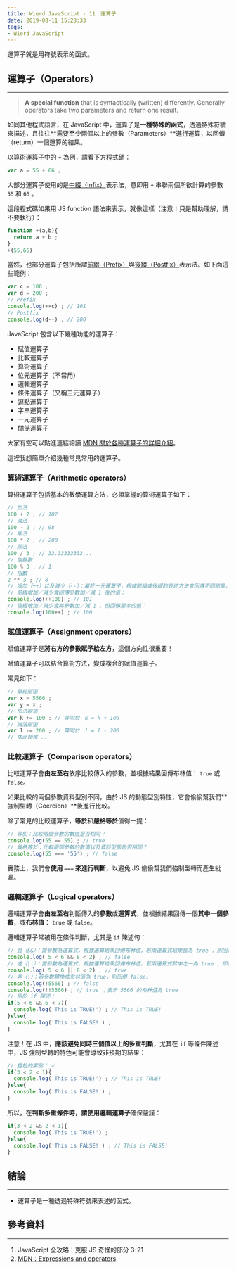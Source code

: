 ```yaml
---
title: Wierd JavaScript - 11：運算子
date: 2019-08-11 15:28:33
tags:
- Wierd JavaScript
---
```


運算子就是用符號表示的函式。

<!-- more -->

## 運算子（Operators）
---


> **A special function** that is syntactically (written) differently.
Generally operators take two parameters and return one result.


如同其他程式語言，在 JavaScript 中，運算子是**一種特殊的函式**，透過特殊符號來描述，且往往**需要至少兩個以上的參數（Parameters）**進行運算，以回傳（return）一個運算的結果。

以算術運算子中的 `+` 為例，請看下方程式碼：

```javascript
var a = 55 + 66 ;
```

大部分運算子使用的是[中綴（Infix）](https://zh.wikipedia.org/wiki/%E4%B8%AD%E7%BC%80%E8%A1%A8%E7%A4%BA%E6%B3%95)表示法，意即用 `+` 串聯兩個所欲計算的參數 `55` 和 `66` 。

這段程式碼如果用 JS function 語法來表示，就像這樣（注意！只是幫助理解，請不要執行）：

```javascript
function +(a,b){
  return a + b ;
}
+(55,66)
```

當然，也部分運算子包括所謂[前綴（Prefix）](https://zh.wikipedia.org/wiki/%E6%B3%A2%E5%85%B0%E8%A1%A8%E7%A4%BA%E6%B3%95)與[後綴（Postfix）](https://zh.wikipedia.org/wiki/%E9%80%86%E6%B3%A2%E5%85%B0%E8%A1%A8%E7%A4%BA%E6%B3%95)表示法。如下面這些範例：

```javascript
var c = 100 ;
var d = 200 ;
// Prefix
console.log(++c) ; // 101
// Postfix 
console.log(d--) ; // 200
```

JavaScript 包含以下幾種功能的運算子：

* 賦值運算子
* 比較運算子
* 算術運算子
* 位元運算子（不常用）
* 邏輯運算子
* 條件運算子（又稱三元運算子）
* 逗點運算子
* 字串運算子
* 一元運算子
* 關係運算子

大家有空可以點進連結細讀 [MDN 關於各種運算子的詳細介紹](https://developer.mozilla.org/zh-TW/docs/Web/JavaScript/Guide/Expressions_and_Operators)。

這裡我想簡單介紹幾種常見常用的運算子。

### 算術運算子（Arithmetic operators）

算術運算子包括基本的數學運算方法，必須掌握的算術運算子如下：

```javascript
// 加法
100 + 2 ; // 102
// 減法
100 - 2 ; // 98
// 乘法
100 * 2 ; // 200
// 除法
100 / 3 ; // 33.33333333...
// 取餘數
100 % 3 ; // 1
// 指數
2 ** 3 ; // 8
// 增加（++）以及減少（--）：屬於一元運算子，根據前綴或後綴的表述方法會回傳不同結果。
// 前綴增加／減少會回傳參數加／減 1 後的值：
console.log(++100) ; // 101
// 後綴增加／減少會將參數加／減 1 ，但回傳原本的值：
console.log(100++) ; // 100
```

### 賦值運算子（Assignment operators）

賦值運算子是**將右方的參數賦予給左方**，這個方向性很重要！

賦值運算子可以結合算術方法，變成複合的賦值運算子。

常見如下：

```javascript
// 單純賦值
var x = 5566 ;
var y = x ;
// 加法賦值
var k += 100 ; // 等同於　k = k + 100 
// 減法賦值
var l -= 200 ; // 等同於　l = l - 200
// 依此類推... 
```

### 比較運算子（Comparison operators）

比較運算子會**由左至右**依序比較傳入的參數，並根據結果回傳布林值： `true` 或 `false`。

如果比較的兩個參數資料型別不同，由於 JS 的動態型別特性，它會偷偷幫我們**強制型轉（Coercion）**後進行比較。

除了常見的比較運算子，**等於**和**嚴格等於**值得一提：

```javascript
// 等於：比較兩個參數的數值是否相同？
console.log(55 == 55) ; // true
// 嚴格等於：比較兩個參數的數值以及資料型態是否相同？
console.log(55 === '55') ; // false 
```

實務上，我們會**使用 `===` 來進行判斷**，以避免 JS 偷偷幫我們強制型轉而產生紕漏。

### 邏輯運算子（Logical operators）

邏輯運算子會**由左至右**判斷傳入的**參數**或**運算式**，並根據結果回傳一個**其中一個參數**，或**布林值**： `true` 或 `false`。

邏輯運算子常被用在條件判斷，尤其是 `if` 陳述句：

```javascript
// 且（&&）：當參數為運算式，根據運算結果回傳布林值，若兩運算式結果皆為 true ，則回傳 true。
console.log( 5 < 6 && 8 < 2) ; // false
// 或（||）：當參數為運算式，根據運算結果回傳布林值，若兩運算式其中之一為 true ，即回傳 true。
console.log( 5 < 6 || 8 < 2) ; // true
// 非（!）：若參數轉換成布林值為 true，則回傳 false。
console.log(!5566) ; // false 
console.log(!!5566) ; // true ；表示 5566 的布林值為 true
// 用於 if 陳述：
if(5 < 6 && 6 < 7){
  console.log('This is TRUE!') ; // This is TRUE!
}else{
  console.log('This is FALSE!') ;
}
```

注意！在 JS 中，**應該避免同時三個值以上的多重判斷**，尤其在 `if` 等條件陳述中，JS 強制型轉的特色可能會導致非預期的結果：

```javascript
// 尷尬的案例 ˊ_>ˋ
if(3 < 2 < 1){
  console.log('This is TRUE!') ; // This is TRUE!
}else{
  console.log('This is FALSE!') ;
}
```

所以，在**判斷多重條件時，請使用邏輯運算子**確保嚴謹：

```javascript
if(3 < 2 && 2 < 1){
  console.log('This is TRUE!') ; 
}else{
  console.log('This is FALSE!') ; // This is FALSE!
}
```



## 結論
---
* 運算子是一種透過特殊符號來表述的函式。

## 參考資料
---
1. JavaScript 全攻略：克服 JS 奇怪的部分 3-21
2. [MDN：Expressions and operators](https://developer.mozilla.org/en-US/docs/Web/JavaScript/Guide/Expressions_and_Operators)
